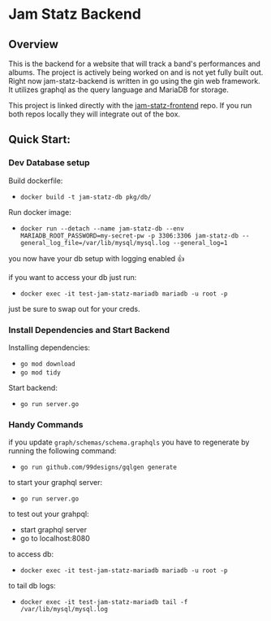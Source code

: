 # Jam Statz Backend

## Overview
This is the backend for a website that will track a band's performances and albums. The project is actively being worked on and is not yet fully built out. Right now jam-statz-backend is written in go using the gin web framework. It utilizes graphql as the query language and MariaDB for storage.

This project is linked directly with the [jam-statz-frontend](https://github.com/antch57/jam-statz-frontend) repo. If you run both repos locally they will integrate out of the box.

## Quick Start:

### Dev Database setup

Build dockerfile:
- `docker build -t jam-statz-db pkg/db/`

Run docker image:
- `docker run --detach --name jam-statz-db --env MARIADB_ROOT_PASSWORD=my-secret-pw -p 3306:3306 jam-statz-db --general_log_file=/var/lib/mysql/mysql.log --general_log=1`

you now have your db setup with logging enabled 👍

if you want to access your db just run:
- `docker exec -it test-jam-statz-mariadb mariadb -u root -p`

just be sure to swap out for your creds.

### Install Dependencies and Start Backend

Installing dependencies:
- `go mod download` 
- `go mod tidy`

Start backend:
- `go run server.go`

  
### Handy Commands

if you update `graph/schemas/schema.graphqls` you have to regenerate by running the following command:
- `go run github.com/99designs/gqlgen generate`

to start your graphql server:
- `go run server.go`

to test out your grahpql:
- start graphql server
- go to localhost:8080

to access db:
- `docker exec -it test-jam-statz-mariadb mariadb -u root -p`

to tail db logs:
- `docker exec -it test-jam-statz-mariadb tail -f /var/lib/mysql/mysql.log`
 
